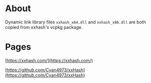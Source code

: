 # About

Dynamic link library files `xxhash_x64.dll` and `xxhash_x86.dll` are both copied from xxhash's vcpkg package.

# Pages

[https://xxhash.com/](https://xxhash.com/)

[https://github.com/Cyan4973/xxHash](https://github.com/Cyan4973/xxHash)
